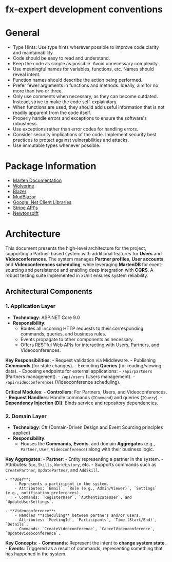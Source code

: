 # fx-expert development conventions

# General
- Type Hints: Use type hints wherever possible to improve code clarity and maintainability
- Code should be easy to read and understand.
- Keep the code as simple as possible. Avoid unnecessary complexity.
- Use meaningful names for variables, functions, etc.  Names should reveal intent.
- Function names should describe the action being performed.
- Prefer fewer arguments in functions and methods.  Ideally, aim for no more than two or three.
- Only use comments when necessary, as they can become outdated.  Instead, strive to make the code self-explainitory.
- When functions are used, they should add useful information that is not readily apparent from the code itself.
- Properly handle errors and exceptions to ensure the software's robustness.
- Use exceptions rather than error codes for handling errors.
- Consider security implications of the code.  Implement security best practices to protect against vulnerabilities and attacks.
- Use immutable types whenever possible.

# Package Information

- [Marten Documentation](https://martendb.io/introduction.html "Marten Documentation") 
- [Wolverine](https://wolverinefx.net/guide/basics.html) 
- [Blazer](https://learn.microsoft.com/en-us/aspnet/core/?view=aspnetcore-9.0&WT.mc_id=dotnet-35129-website)
- [MudBlazor](https://mudblazor.com/docs/overview) 
- [Google .Net Client Libraries](https://developers.google.com/api-client-library/dotnet) 
- [Stripe API's](https://docs.stripe.com/api?lang=dotnet) 
- [Newtonsolft](https://www.newtonsoft.com/json/help/html/Introduction.htm) 
# Architecture

This document presents the high-level architecture for the project, supporting a Partner-based system with additional features for **Users** and **Videoconferences**. The system manages **Partner profiles**, **User accounts**, and **Videoconferences scheduling**, while leveraging **MartenDB** for event-sourcing and persistence and enabling deep integration with **CQRS**. A robust testing suite implemented in xUnit ensures system reliability.
## **Architectural Components**
### **1. Application Layer**
- **Technology**: ASP.NET Core 9.0
- **Responsibility**:
    - Routes all incoming HTTP requests to their corresponding commands, queries, and business rules.
    - Events propagate to other components as necessary.
    - Offers RESTful Web APIs for interacting with Users, Partners, and Videoconferences.

**Key Responsibilities**:
    - Request validation via Middleware.
    - Publishing **Commands** (for state changes).
    - Executing **Queries** (for reading/viewing data).
    - Exposing endpoints for external applications:
        - `/api/partners` (Partners management).
        - `/api/users` (Users management).
        - `/api/videoconferences` (Videoconference scheduling).

**Critical Modules**:
    - **Controllers**: For Partners, Users, and Videoconferences.
    - **Request Handlers**: Handle commands (`ICommand`) and queries (`IQuery`).
    - **Dependency Injection (DI)**: Binds service and repository dependencies.

### **2. Domain Layer**
- **Technology**: C# (Domain-Driven Design and Event Sourcing principles applied)
- **Responsibility**:
    - Houses the **Commands**, **Events**, and domain **Aggregates** (e.g., `Partner`, `User`, `Videoconference`) along with their business logic.

**Key Aggregates**:
    - **Partner**:
        - Entity representing a partner in the system.
        - Attributes: `Bio`, `Skills`, `WorkHistory`, etc.
        - Supports commands such as `CreatePartner`, `UpdatePartner`, and `AddSkill`.

    - **User**:
        - Represents a participant in the system.
        - Attributes: `Email`, `Role (e.g., Admin/Viewer)`, `Settings` (e.g., notification preferences).
        - Commands: `RegisterUser`, `AuthenticateUser`, and `UpdateUserSettings`.

    - **Videoconference**:
        - Handles **scheduling** between partners and/or users.
        - Attributes: `MeetingId`, `Participants`, `Time (Start/End)`, `Details`.
        - Commands: `CreateVideoconference`, `CancelVideoconference`, `UpdateVideoconference`.

**Key Concepts**:
    - **Commands**: Represent the intent to **change system state**.
    - **Events**: Triggered as a result of commands, representing something that has happened in the system.




